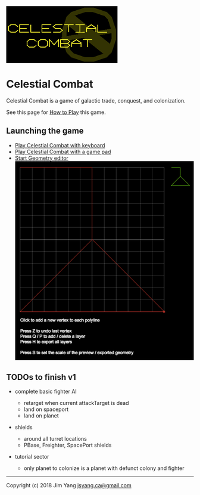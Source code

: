 <img src="how-to-play/title.png" align="center">

# Celestial Combat

Celestial Combat is a game of galactic trade, conquest, and colonization. 

See this page for [How to Play](src/how-to-play.md) this game.

## Launching the game

- [Play Celestial Combat with keyboard](http://jsyang.ca/celestial)
- [Play Celestial Combat with a game pad](http://jsyang.ca/celestial?gamepad)
- [Start Geometry editor](http://jsyang.ca/celestial?editor)<br><img src="how-to-play/editor.png">

## TODOs to finish v1

- complete basic fighter AI
    - retarget when current attackTarget is dead
    - land on spaceport
    - land on planet

- shields
    - around all turret locations
    - PBase, Freighter, SpacePort shields

- tutorial sector
    - only planet to colonize is a planet with defunct colony and fighter 

---

Copyright (c) 2018 Jim Yang <jsyang.ca@gmail.com>